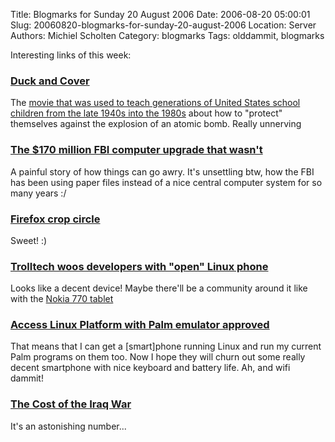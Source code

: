 Title: Blogmarks for Sunday 20 August 2006
Date: 2006-08-20 05:00:01
Slug: 20060820-blogmarks-for-sunday-20-august-2006
Location: Server
Authors: Michiel Scholten
Category: blogmarks
Tags: olddammit, blogmarks

<p>Interesting links of this week:</p>
<h3><a href="http://www.youtube.com/watch?v=C0K_LZDXp0I">Duck and Cover</a></h3>
<p>The <a href="http://en.wikipedia.org/wiki/Duck_and_cover">movie that was used to teach generations of United States school children from the late 1940s into the 1980s</a> about how to "protect" themselves against the explosion of an atomic bomb. Really unnerving</p>
<h3><a href="http://www.msnbc.msn.com/id/14399933/from/RS.5/">The $170 million FBI computer upgrade that wasn't</a></h3>
<p>A painful story of how things can go awry. It's unsettling btw, how the FBI has been using paper files instead of a nice central computer system for so many years :/</p>
<h3><a href="http://lug.oregonstate.edu/index.php/Projects/Firefox/Firefox_Circle">Firefox crop circle</a></h3>
<p>Sweet! :)</p>
<h3><a href="http://www.linuxdevices.com/news/NS8030785497.html">Trolltech woos developers with "open" Linux phone</a></h3>
<p>Looks like a decent device! Maybe there'll be a community around it like with the <a href="http://en.wikipedia.org/wiki/Nokia_770">Nokia 770 tablet</a></p>
<h3><a href="http://linuxdevices.com/news/NS7533886035.html">Access Linux Platform with Palm emulator approved</a></h3>
<p>That means that I can get a [smart]phone running Linux and run my current Palm programs on them too. Now I hope they will churn out some really decent smartphone with nice keyboard and battery life. Ah, and wifi dammit!</p>
<h3><a href="http://costofwar.com/">The Cost of the Iraq War</a></h3>
<p>It's an astonishing number...</p>
